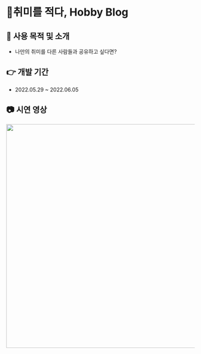 # 💸취미를 적다, Hobby Blog

## 🎈 사용 목적 및 소개

- 나만의 취미를 다른 사람들과 공유하고 싶다면?

## 👉 개발 기간

- 2022.05.29 ~ 2022.06.05

## 📷 시연 영상

<img src="https://user-images.githubusercontent.com/62178788/206404812-7c0c7114-e407-426a-bea8-257af0fceeee.gif" width="600px">
  
